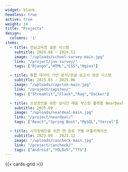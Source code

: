 ```yaml
---
widget: blank
headless: true
active: true
weight: 14
title: "Projects"
design:
  columns: '1'
items:
  - title: 전남교육청 설문 시스템
    subtitle: 2024.08 – 2024.11
    image: "/uploads/school-survey-main.jpg"
    link: "/project/jne-survey/"
    tags: ["Django","HTML","CSS","Nginx"]

  - title: 통합 데이터 기반 분석/한글 보고서 생성 시스템
    subtitle: 2025.03 - 2025.06
    image: "/uploads/capston-main.jpg"
    link: "/project/capston/"
    tags: ["Streamlit","Flask","Rag","Docker"]

  - title: 소상공인을 위한 실시간 매출 부스팅 플랫폼 NearDeal
    subtitle: 2025.09 - 
    image: "/uploads/neardeal-main.jpg"
    link: "/project/neardeal/"
    tags: ["React","Spring Boot","MySQL","Vercel"]

  - title: 시각장애인을 위한 캔 음료 구별 어플리케이션
    subtitle: 2023.09 - 2023.12
    image: "/uploads/cancheck-main.jpg"
    link: "/project/cancheck/"
    tags: ["Android","YOLOv5","TTS"]
---
```


{{< cards-grid >}}
